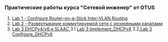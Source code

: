 ### Практические работы курса "Сетевой инженер" от OTUS

1.	[Lab 1 - Configure Router-on-a-Stick Inter-VLAN Routing](Lab_01/)
2.	[Lab 2 - Развертывание коммутируемой сети с резервными каналами](Lab_02/)
3. 	[Lab 3 DHCPv4/v6 и SLAAC ](Lab_03/) 
3.1 [Lab 3 Implement_DHCPv4](Lab_03/Implement_DHCPv4/) 
3.2[ Lab 3 Configure_DHCPv6](Lab_03/Configure_DHCPv6]/) 
